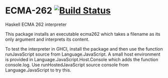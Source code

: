 # ECMA-262 [![Build Status][travis-badge]][travis-badge-url]

Haskell ECMA 262 interpreter

This package installs an executable ecma262 which takes a filename as its only argument and interprets its content.

To test the interpreter in GHCI, install the package and then use the function runJavaScript source
from Language.JavaScript. 
A small host environment is provided in Language.JavaScript.Host.Console which adds the function console.log.
Use runHostedJavaScript source console from Language.JavaScript to try this.

[travis-badge]: https://travis-ci.org/fabianbergmark/ECMA-262.svg?branch=master
[travis-badge-url]: https://travis-ci.org/fabianbergmark/ECMA-262
